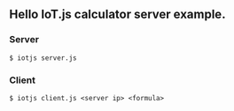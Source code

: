 ## Hello IoT.js calculator server example.

### Server
```
$ iotjs server.js
```


### Client
```
$ iotjs client.js <server ip> <formula>
```

